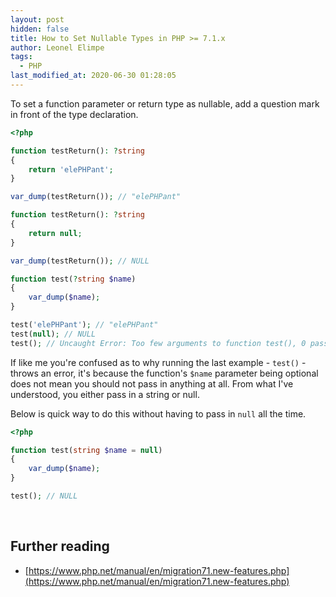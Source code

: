 ```yaml
---
layout: post
hidden: false
title: How to Set Nullable Types in PHP >= 7.1.x
author: Leonel Elimpe
tags:
  - PHP
last_modified_at: 2020-06-30 01:28:05
---
```

To set a function parameter or return type as nullable, add a question mark in front of the type declaration.

```php
<?php

function testReturn(): ?string
{
    return 'elePHPant';
}

var_dump(testReturn()); // "elePHPant"

function testReturn(): ?string
{
    return null;
}

var_dump(testReturn()); // NULL

function test(?string $name)
{
    var_dump($name);
}

test('elePHPant'); // "elePHPant"
test(null); // NULL
test(); // Uncaught Error: Too few arguments to function test(), 0 passed in...
```

If like me you're confused as to why running the last example - `test()` - throws an error, it's because the function's `$name` parameter being optional does not mean you should not pass in anything at all. From what I've understood, you either pass in a string or null. 

Below is quick way to do this without having to pass in `null` all the time.

```php
<?php

function test(string $name = null)
{
    var_dump($name);
}

test(); // NULL
```



<br>

## Further reading

- [https://www.php.net/manual/en/migration71.new-features.php](https://www.php.net/manual/en/migration71.new-features.php)